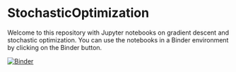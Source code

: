 # StochasticOptimization

Welcome to this repository with Jupyter notebooks on gradient descent and stochastic optimization. You can use the notebooks in a Binder environment by clicking on the Binder button.

[![Binder](https://mybinder.org/badge_logo.svg)](https://mybinder.org/v2/gh/NanneD/StochasticOptimization/HEAD)